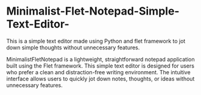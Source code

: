 # Minimalist-Flet-Notepad-Simple-Text-Editor-
This is a simple text editor made using Python and flet framework to jot down simple thoughts without unnecessary features.

MinimalistFletNotepad is a lightweight, straightforward notepad application built using the Flet framework.
This simple text editor is designed for users who prefer a clean and distraction-free writing environment.
The intuitive interface allows users to quickly jot down notes, thoughts, or ideas without unnecessary features.
